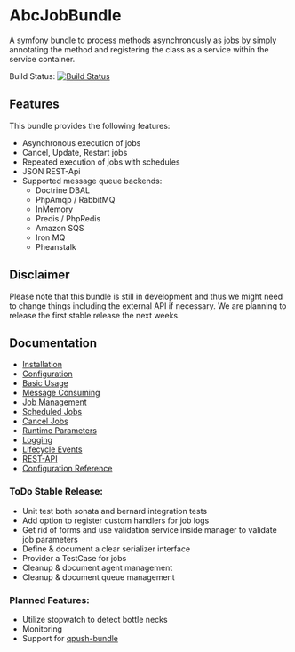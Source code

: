 AbcJobBundle
============

A symfony bundle to process methods asynchronously as jobs by simply annotating the method and registering the class as a service within the service container.

Build Status: [![Build Status](https://travis-ci.org/aboutcoders/job-bundle.svg?branch=master)](https://travis-ci.org/aboutcoders/job-bundle)

## Features

This bundle provides the following features:

- Asynchronous execution of jobs
- Cancel, Update, Restart jobs
- Repeated execution of jobs with schedules
- JSON REST-Api
- Supported message queue backends:
  - Doctrine DBAL
  - PhpAmqp / RabbitMQ
  - InMemory
  - Predis / PhpRedis
  - Amazon SQS
  - Iron MQ
  - Pheanstalk

## Disclaimer

Please note that this bundle is still in development and thus we might need to change things including the external API if necessary. We are planning to release the first stable release the next weeks.

## Documentation

- [Installation](./Resources/docs/01-installation.md)
- [Configuration](./Resources/docs/02-configuration.md)
- [Basic Usage](./Resources/docs/03-basic-usage.md)
- [Message Consuming](./Resources/docs/04-message-consuming.md)
- [Job Management](./Resources/docs/05-job-management.md)
- [Scheduled Jobs](./Resources/docs/06-scheduled-jobs.md)
- [Cancel Jobs](./Resources/docs/07-cancel-jobs.md)
- [Runtime Parameters](./Resources/docs/08-runtime-parameters.md)
- [Logging](./Resources/docs/09-logging.md)
- [Lifecycle Events](./Resources/docs/10-lifecycle-events.md)
- [REST-API](./Resources/docs/11-rest-api.md)
- [Configuration Reference](./Resources/docs/12-configuration-reference.md)

### ToDo Stable Release:
- Unit test both sonata and bernard integration tests
- Add option to register custom handlers for job logs
- Get rid of forms and use validation service inside manager to validate job parameters
- Define & document a clear serializer interface
- Provider a TestCase for jobs
- Cleanup & document agent management
- Cleanup & document queue management

### Planned Features:
- Utilize stopwatch to detect bottle necks
- Monitoring
- Support for [qpush-bundle](https://www.google.de/webhp?q=qpushbundle)